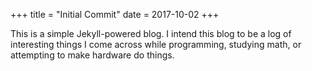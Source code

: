 +++
title = "Initial Commit"
date = 2017-10-02
+++
 
This is a simple Jekyll-powered blog. I intend this blog to be a log of interesting things I come across while programming, studying math, or attempting to make hardware do things.
